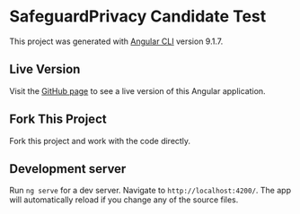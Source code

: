 # SafeguardPrivacy Candidate Test

This project was generated with [Angular CLI](https://github.com/angular/angular-cli) version 9.1.7.

## Live Version

Visit the [GitHub page](https://safeguardprvcy.github.io/candidate-test) to see a live version of this Angular application.

## Fork This Project

Fork this project and work with the code directly.

## Development server

Run `ng serve` for a dev server. Navigate to `http://localhost:4200/`. The app will automatically reload if you change any of the source files.
